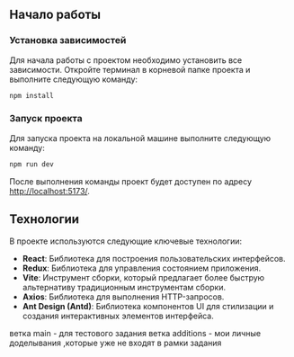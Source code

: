 ## Начало работы

### Установка зависимостей

Для начала работы с проектом необходимо установить все зависимости. Откройте терминал в корневой папке проекта и выполните следующую команду:

```bash
npm install
```

### Запуск проекта

Для запуска проекта на локальной машине выполните следующую команду:

```bash
npm run dev
```

После выполнения команды проект будет доступен по адресу [http://localhost:5173/](http://localhost:5173/).


## Технологии

В проекте используются следующие ключевые технологии:

- **React**: Библиотека для построения пользовательских интерфейсов.
- **Redux**: Библиотека для управления состоянием приложения.
- **Vite**: Инструмент сборки, который предлагает более быструю альтернативу традиционным инструментам сборки.
- **Axios**: Библиотека для выполнения HTTP-запросов.
- **Ant Design (Antd)**: Библиотека компонентов UI для стилизации и создания интерактивных элементов интерфейса.


ветка main - для тестового задания 
ветка additions - мои личные доделывания ,которые уже не входят в рамки задания



